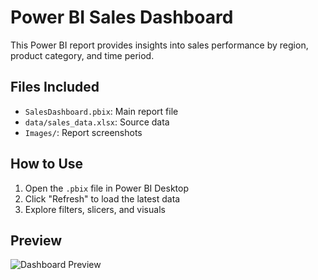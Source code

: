 # Power BI Sales Dashboard

This Power BI report provides insights into sales performance by region, product category, and time period.

## Files Included

- `SalesDashboard.pbix`: Main report file
- `data/sales_data.xlsx`: Source data
- `Images/`: Report screenshots

## How to Use

1. Open the `.pbix` file in Power BI Desktop
2. Click "Refresh" to load the latest data
3. Explore filters, slicers, and visuals

## Preview

![Dashboard Preview](Images/dashboard_screenshot.png)
